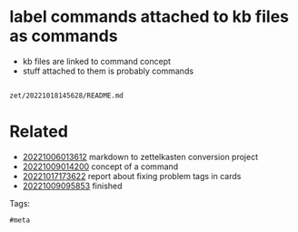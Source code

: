 # label commands attached to kb files as commands

- kb files are linked to command concept
- stuff attached to them is probably commands

```
```

` zet/20221018145628/README.md `

# Related

- [20221006013612](/zet/20221006013612/README.md) markdown to zettelkasten conversion project
- [20221009014200](/zet/20221009014200/README.md) concept of a command
- [20221017173622](/zet/20221017173622/README.md) report about fixing problem tags in cards
- [20221009095853](/zet/20221009095853/README.md) finished

Tags:

    #meta
